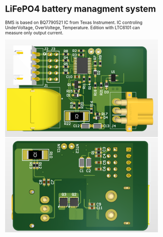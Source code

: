 # LiFePO4 battery managment system

BMS is based on BQ7790521 IC from Texas Instrument.
IC controling UnderVoltage, OverVoltege, Temperature. Edition with LTC6101 can measure only output current.


![TOP](https://github.com/m6r3k/LiFePo4-BMS/raw/main/3D/top.png)
![BOTTOM](https://github.com/m6r3k/LiFePo4-BMS/raw/main/3D/BOTT.png)
